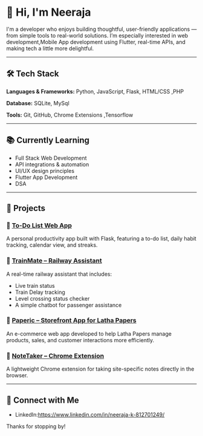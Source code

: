 # 👋 Hi, I'm Neeraja

I'm a developer who enjoys building thoughtful, user-friendly applications — from simple tools to real-world solutions. I’m especially interested in web development,Mobile App development using Flutter, real-time APIs, and making tech a little more delightful.

---

## 🛠 Tech Stack  
**Languages & Frameworks:** Python, JavaScript, Flask, HTML/CSS ,PHP

**Database:** SQLite, MySql

**Tools:** Git, GitHub, Chrome Extensions ,Tensorflow

---

## 📚 Currently Learning  
- Full Stack Web Development  
- API integrations & automation  
- UI/UX design principles
- Flutter App Development
- DSA

---

## 🚀 Projects  

### 🔹 [To-Do List Web App](https://github.com/Neeraja-K07/ToDoListWebsite)  
A personal productivity app built with Flask, featuring a to-do list, daily habit tracking, calendar view, and streaks.

### 🔹 [TrainMate – Railway Assistant](https://github.com/Neeraja-K07/TrainMate)  
A real-time railway assistant that includes:
- Live train status  
- Train Delay tracking  
- Level crossing status checker
- A simple chatbot for passenger assistance  

### 🔹 [Paperic – Storefront App for Latha Papers](https://github.com/Neeraja-K07/Paperic)  
An e-commerce web app developed to help Latha Papers manage products, sales, and customer interactions more efficiently.

### 🔹 [NoteTaker – Chrome Extension](https://github.com/Neeraja-K07/QuickNotesAnywhere)  
A lightweight Chrome extension for taking site-specific notes directly in the browser.

---

## 🤝 Connect with Me  
- LinkedIn:https://www.linkedin.com/in/neeraja-k-812701249/ 

Thanks for stopping by!
